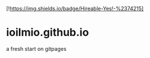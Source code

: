 [!https://img.shields.io/badge/Hireable-Yes!-%2374215]
# ioilmio.github.io
a fresh start on gitpages

